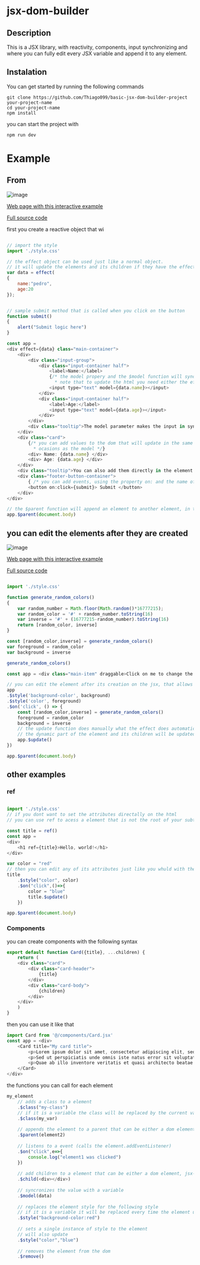 # jsx-dom-builder

## Description
This is a JSX library, with reactivity, components, input synchronizing and where you can fully edit every JSX variable and append it to any element.
## Instalation

You can get started by running the following commands
```
git clone https://github.com/Thiago099/basic-jsx-dom-builder-project your-project-name
cd your-project-name
npm install
```
you can start the project with
```
npm run dev
```
# Example

## From

![image](https://user-images.githubusercontent.com/66787043/214968406-b38bcd10-20a6-4139-9797-83aac3bd56b1.png)


[Web page with this interactive example](https://thiago099.github.io/jsx-dom-builder-form-example/)

[Full source code](https://github.com/Thiago099/jsx-dom-builder-form-example)

first you create a reactive object that wi
```js

// import the style
import './style.css'

// the effect object can be used just like a normal object.
// it will update the elements and its children if they have the effect property, or $effect function
var data = effect(
{
    name:"pedro",
    age:20
});


// sample submit method that is called when you click on the button
function submit()
{
    alert("Submit logic here")
}

const app = 
<div effect={data} class="main-container">
    <div>
        <div class="input-group">
            <div class="input-container half">
                <label>Name:</label>
                {/* the model propery and the $model function will sync any variable with a input
                  * note that to update the html you need either the effect or the $update function*/}
                <input type="text" model={data.name}></input>
            </div>
            <div class="input-container half">
                <label>Age:</label>
                <input type="text" model={data.age}></input>
            </div>
        </div>
        <div class="tooltip">The model parameter makes the input in sync with any variable.</div>
    </div>
    <div class="card">
        {/* you can add values to the dom that will update in the same
          * ocasions as the model */}
        <div> Name: {data.name} </div>
        <div> Age: {data.age} </div>
    </div>
    <div class="tooltip">You can also add them directly in the element that they will update either using effect or manually using the "element.$update()".</div>
    <div class="footer-button-container">
        { /* you can add events, using the property on: and the name of the event*/ }
        <button on:click={submit}> Submit </button>
    </div>
</div>

// the $parent function will append an element to another element, in this case the body
app.$parent(document.body)
```

## you can edit the elements after they are created

![image](https://user-images.githubusercontent.com/66787043/214976038-8a1d6937-6630-4e7b-bcd3-6f83f4a7af72.png)

[Web page with this interactive example](https://thiago099.github.io/jsx-dom-builder-random-color-example/)

[Full source code](https://github.com/Thiago099/jsx-dom-builder-random-color-example)

```js

import './style.css'

function generate_random_colors()
{
    var random_number = Math.floor(Math.random()*16777215);
    var random_color = '#' + random_number.toString(16)
    var inverse = '#' + (16777215-random_number).toString(16)
    return [random_color, inverse]
}

const [random_color,inverse] = generate_random_colors()
var foreground = random_color
var background = inverse

generate_random_colors()

const app = <div class="main-item" draggable>Click on me to change the color</div>

// you can edit the element after its creation on the jsx, that allows a lot of extra interactions that you cant do without it
app
.$style('background-color', background)
.$style('color', foreground)
.$on('click', () => {
    const [random_color,inverse] = generate_random_colors()
    foreground = random_color
    background = inverse
    // the update function does manually what the effect does automatically, after calling the update function
    // the dynamic part of the element and its children will be updated
    app.$update()
})

app.$parent(document.body)
```


## other examples

### ref

```js

import './style.css'
// if you dont want to set the attributes directally on the html
// you can use ref to acess a element that is not the root of your subtree

const title = ref()
const app =
<div>
    <h1 ref={title}>Hello, world!</h1>
</div>

var color = "red"
// then you can edit any of its attributes just like you whuld with the root
title
    .$style("color", color)
    .$on("click",()=>{
        color = "blue"
        title.$update()
    })

app.$parent(document.body)
```

### Components

you can create components with the following syntax
```js
export default function Card({title}, ...children) {
    return (
    <div class="card">
        <div class="card-header">
            {title}
        </div>
        <div class="card-body">
            {children}
        </div>
    </div>
    )
}
```
then you can use it like that
```js
import Card from '@/components/Card.jsx'
const app = <div>
    <Card title="My card title">
        <p>Lorem ipsum dolor sit amet, consectetur adipiscing elit, sed do eiusmod tempor incididunt ut labore et dolore magna aliqua.</p>
        <p>Sed ut perspiciatis unde omnis iste natus error sit voluptatem accusantium doloremque laudantium, totam rem aperiam.</p>
        <p>Quae ab illo inventore veritatis et quasi architecto beatae vitae dicta sunt explicabo.</p>
    </Card>
</div>
```

the functions you can call for each element
```js
my_element
    // adds a class to a element
    .$class("my-class")
    // if it is a variable the class will be replaced by the current value every time the element updates
    .$class(my_var)
    
    // appends the element to a parent that can be either a dom element or a jsx-dom-builder element
    .$parent(element2)
    
    // listens to a event (calls the element.addEventListener)
    .$on("click",e=>{
        console.log("element1 was clicked")
    })
    
    // add children to a element that can be either a dom element, jsx-dom-builder element, string, object, or a array of either of them combined
    .$child(<div></div>)
    
    // syncronizes the value with a variable
    .$model(data)
    
    // replaces the element style for the following style
    // if it is a variable it will be replaced every time the element updates
    .$style("background-color:red")
    
    // sets a single instance of style to the element
    // will also update
    .$style("color","blue")
    
    // removes the element from the dom
    .$remove()
```
